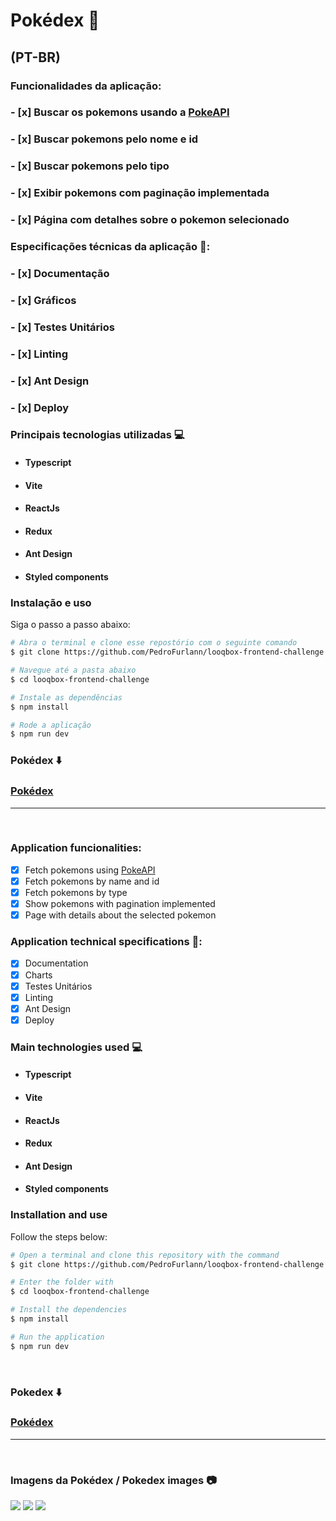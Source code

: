 # Pokédex :iphone:

## (PT-BR)

### Funcionalidades da aplicação:
### - [x] Buscar os pokemons usando a [PokeAPI](https://pokeapi.co/docs/v2)
### - [x] Buscar pokemons pelo nome e id 
### - [x] Buscar pokemons pelo tipo
### - [x] Exibir pokemons com paginação implementada
### - [x] Página com detalhes sobre o pokemon selecionado

### Especificações técnicas da aplicação :bookmark_tabs::
### - [x] Documentação
### - [x] Gráficos 
### - [x] Testes Unitários
### - [x] Linting
### - [x] Ant Design
### - [x] Deploy


### Principais tecnologias utilizadas :computer:

- ####  Typescript
- ####  Vite
- ####  ReactJs
- ####  Redux
- ####  Ant Design
- ####  Styled components

### Instalação e uso

Siga o passo a passo abaixo:

```bash
# Abra o terminal e clone esse repostório com o seguinte comando
$ git clone https://github.com/PedroFurlann/looqbox-frontend-challenge.git

# Navegue até a pasta abaixo
$ cd looqbox-frontend-challenge

# Instale as dependências
$ npm install

# Rode a aplicação
$ npm run dev
```

### Pokédex :arrow_down:

### [Pokédex](https://looqbox-frontend-challenge-pokedex.vercel.app)

<hr>
<br>

### Application funcionalities:

- [x] Fetch pokemons using [PokeAPI](https://pokeapi.co/docs/v2)
- [x] Fetch pokemons by name and id
- [x] Fetch pokemons by type
- [x] Show pokemons with pagination implemented
- [x] Page with details about the selected pokemon

### Application technical specifications :bookmark_tabs::

- [x] Documentation
- [x] Charts 
- [x] Testes Unitários
- [x] Linting
- [x] Ant Design
- [x] Deploy

### Main technologies used :computer:

- ####  Typescript
- ####  Vite
- ####  ReactJs
- ####  Redux
- ####  Ant Design
- ####  Styled components

### Installation and use

Follow the steps below:

```bash
# Open a terminal and clone this repository with the command
$ git clone https://github.com/PedroFurlann/looqbox-frontend-challenge.git

# Enter the folder with
$ cd looqbox-frontend-challenge

# Install the dependencies
$ npm install

# Run the application
$ npm run dev
```

<br>

### Pokedex :arrow_down:

### [Pokédex](https://looqbox-frontend-challenge-pokedex.vercel.app)

<hr>
<br>

### Imagens da Pokédex / Pokedex images :camera:

<div>
  <img src="https://raw.githubusercontent.com/PedroFurlann/looqbox-frontend-challenge/master/public/screencapture-looqbox-frontend-challenge-pokedex-vercel-app-home-2024-04-17-23_28_54.png" /> 

  <img src="https://raw.githubusercontent.com/PedroFurlann/looqbox-frontend-challenge/master/public/screencapture-looqbox-frontend-challenge-pokedex-vercel-app-home-2024-04-17-23_29_27.png" /> 

  <img src="https://raw.githubusercontent.com/PedroFurlann/looqbox-frontend-challenge/master/public/screencapture-looqbox-frontend-challenge-pokedex-vercel-app-details-moltres-2024-04-17-23_29_42.png" /> 
</div>

